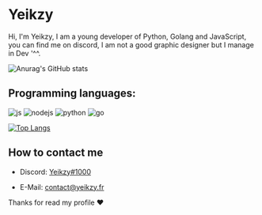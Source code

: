 # Yeikzy
Hi, I'm Yeikzy, I am a young developer of Python, Golang and JavaScript, you can find me on discord, I am not a good graphic designer but I manage in Dev '^^.

![Anurag's GitHub stats](https://github-readme-stats.vercel.app/api?username=yeikzy&show_icons=true&theme=tokyonight)


## Programming languages:
<p>
  <img alt="js" src="https://img.shields.io/badge/-Javascript-FFEE00?style=flat-square&logo=javascript&logoColor=black" />
  <img alt="nodejs" src="https://img.shields.io/badge/-NodeJS-43853D?style=flat-square&logo=Node.js&logoColor=white" />
  <img alt="python" src="https://img.shields.io/badge/-Python-21B500?style=flat-square&logo=python&logoColor=white" />
<img alt="go" src="https://camo.githubusercontent.com/73a7b646cd50b6c04d304a4a0d753a9cea7bd1bf9597eb505f17ad286efbc200/68747470733a2f2f696d672e736869656c64732e696f2f62616467652f2d476f2d3636363639393f7374796c653d666c61742d737175617265266c6f676f3d476f266c6f676f436f6c6f723d626c61636b" />
</p>

[![Top Langs](https://github-readme-stats.vercel.app/api/top-langs/?username=yeikzy&layout=compact)](https://github.com/yeikzy/github-readme-stats)

## How to contact me
- Discord: [Yeikzy#1000](https://discord.gg/W7cY7FH)

- E-Mail: contact@yeikzy.fr

Thanks for read my profile ❤️
